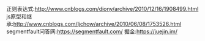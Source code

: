 正则表达式:http://www.cnblogs.com/diony/archive/2010/12/16/1908499.html
js原型和继承:http://www.cnblogs.com/ljchow/archive/2010/06/08/1753526.html
segmentfault问答网:https://segmentfault.com/
掘金:https://juejin.im/
